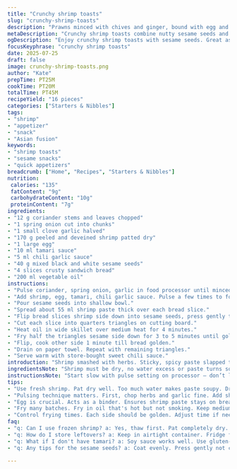 ```yaml
---
title: "Crunchy shrimp toasts"
slug: "crunchy-shrimp-toasts"
description: "Prawns minced with chives and ginger, bound with egg and tamari, spread thick on sandwich slices. Rolled in black and white sesame seeds. Fried golden crisp on medium heat. Quick bites, fiery and nutty. Serve with sweet chili dipping. Snack or starter, 16 pieces from 4 bread slices."
metaDescription: "Crunchy shrimp toasts combine nutty sesame seeds and spicy shrimp. Perfect snack or starter. Simple assembly and quick fry for savory bites."
ogDescription: "Enjoy crunchy shrimp toasts with sesame seeds. Great as a snack or starter, these bites are nutty and fiery, perfect for any occasion."
focusKeyphrase: "crunchy shrimp toasts"
date: 2025-07-25
draft: false
image: crunchy-shrimp-toasts.png
author: "Kate"
prepTime: PT25M
cookTime: PT20M
totalTime: PT45M
recipeYield: "16 pieces"
categories: ["Starters & Nibbles"]
tags:
- "shrimp"
- "appetizer"
- "snack"
- "Asian fusion"
keywords:
- "shrimp toasts"
- "sesame snacks"
- "quick appetizers"
breadcrumb: ["Home", "Recipes", "Starters & Nibbles"]
nutrition: 
 calories: "135"
 fatContent: "9g"
 carbohydrateContent: "10g"
 proteinContent: "7g"
ingredients:
- "12 g coriander stems and leaves chopped"
- "1 spring onion cut into chunks"
- "1 small clove garlic halved"
- "170 g peeled and deveined shrimp patted dry"
- "1 large egg"
- "10 ml tamari sauce"
- "5 ml chili garlic sauce"
- "40 g mixed black and white sesame seeds"
- "4 slices crusty sandwich bread"
- "200 ml vegetable oil"
instructions:
- "Pulse coriander, spring onion, garlic in food processor until minced fine."
- "Add shrimp, egg, tamari, chili garlic sauce. Pulse a few times to form a coarse paste. Season with salt, pepper. Scrape sides."
- "Pour sesame seeds into shallow bowl."
- "Spread about 55 ml shrimp paste thick over each bread slice."
- "Flip bread slices shrimp side down into sesame seeds, press gently to coat seeds."
- "Cut each slice into quarters triangles on cutting board."
- "Heat oil in wide skillet over medium heat for 4 minutes."
- "Fry half the triangles sesame side down for 3 to 5 minutes until golden and crunchy."
- "Flip, cook other side 1 minute till bread golden."
- "Drain on paper towel. Repeat with remaining triangles."
- "Serve warm with store-bought sweet chili sauce."
introduction: "Shrimp smashed with herbs. Sticky, spicy paste slapped thick on bread. Sesame seeds clutch every bite. Oil crackles when frying. Golden, crisp triangles hit salty, spicy, nutty notes. Fast assembly, faster fry. Deceptively simple. Great snack for crowd or quick start. Swap soy for tamari, less salty. Add ginger to freshen. Heat with chili garlic sauce. You get sixteen munchable nuggets from four bread pieces. Cooling sauce optional but recommended. Fried till just right. Crunch stays. Not soggy. Midweek, weekend, anytime. Crunchy shrimps meet toasted sesame. Kitchen smells right — garlic, onions, coriander. Minimal fuss, maximum bites."
ingredientsNote: "Shrimp must be dry, no water excess or paste turns soupy. Tamari replaces soy for smoother umami without glutens. Garlic halves soften flavor when pulsed into paste rather than minced raw. Mixed black and white sesame seeds add visual contrast and toasty depth versus only white. Fresh coriander stems and leaves for vibrant herbal kick. Spring onion substitutes for mild sharpness and texture. Bread — use rustic white to hold paste, avoid crumbly sandwich styles. Egg binds shrimp and herbs ensuring paste holds on bread during frying. Chili garlic sauce gives spice and pungency; swap for sambal oelek or sriracha if needed. Vegetable oil chosen for neutral frying with high smoke point."
instructionsNote: "Start slow with pulse setting on processor — don’t liquefy shrimp; want coarse texture for bite. Salt near end to control paste moisture. Sesame seeds spread evenly in shallow dish, press bread gently to stick enough but not crush seeds. Triangles sized for easy frying, around 4 per slice. Heat oil thoroughly before frying for crisp, non-greasy crust. Monitor medium heat closely to prevent burning seeds. Flip carefully to keep shape intact. Drain on paper towel for few moments to shed excess oil. Serve fairly hot. Sweet chili sauce ready on side cools heat and adds sticky glaze contrast. Optional extras: fresh lime juice on serving, extra chopped chives. Timing can vary ±2 minutes depending on stove and pan thickness. Controlled flipping avoids breaking triangles."
tips:
- "Use fresh shrimp. Pat dry well. Too much water makes paste soupy. Dry shrimp avoid soggy results when frying. Season shrimp carefully."
- "Pulsing technique matters. First, chop herbs and garlic fine. Add shrimp last. Pulse gently, make coarse. Not too much; retain bite."
- "Egg is crucial. Acts as a binder. Ensures shrimp paste stays on bread. Don't skip this part. Without it, everything falls off."
- "Fry many batches. Fry in oil that's hot but not smoking. Keep medium heat. Fry too fast or slow can lead to soggy bread."
- "Control frying times. Each side should be golden. Adjust time if needed. Monitor closely to avoid burning. Crunch is key!"
faq:
- "q: Can I use frozen shrimp? a: Yes, thaw first. Pat completely dry. Frozen shrimp has more moisture. Watch texture of paste."
- "q: How do I store leftovers? a: Keep in airtight container. Fridge for day or two. Reheat in oven for crispness. Avoid microwave."
- "q: What if I don't have tamari? a: Soy sauce works well. Use gluten-free soy for similar flavor. Or skip it altogether."
- "q: Any tips for the sesame seeds? a: Coat evenly. Press gently not crush. Can use only white sesame if preferred. Black adds contrast."

---
```

